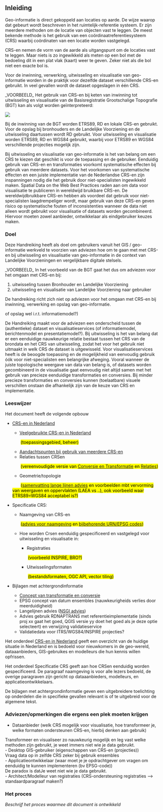 ## Inleiding

Geo-informatie is direct gekoppeld aan locaties op aarde. De wijze waarop dat gebeurt wordt beschreven in het ruimtelijk-referentie systeem. Er zijn meerdere methoden om de locatie van objecten vast te leggen. De meest bekende methode is het gebruik van een coördinaatreferentiesysteem (CRS) waarbij coördinaten van een locatie worden vastgelegd. 

CRS-en nemen de vorm van de aarde als uitgangspunt om de locaties vast te leggen. Maar niets is zo ingewikkeld als meten op een bol met de bedoeling dit in een plat vlak (kaart) weer te geven. Zeker niet als die bol niet een exacte bol is.

Voor de inwinning, verwerking, uitwisseling en visualisatie van geo-informatie worden in de praktijk voor dezelfde dataset verschillende CRS-en gebruikt. In veel gevallen wordt de dataset opgeslagen in één CRS. 


<div class="example">
_VOORBEELD_ 
Het gebruik van CRS-en bij keten van inwinning tot uitwisseling en visualisatie van de Basisregistratie Grootschalige Topografie (BGT) kan als volgt worden geïnterpreteerd:

[![](https://mermaid.ink/img/eyJjb2RlIjoiZ3JhcGggTFJcbiAgc3ViZ3JhcGggQnJvbmhvdWRlclxuICBzdWJncmFwaCBJbndpbm5pbmdcbiAgICBBMVtcIkVUUlM4OSA8YnI-IChHTlNTLVJUSylcIl0gXG4gICAgICAgIEEyW1wiUkQgPGJyPiAoTHVjaHRmb3RvKVwiXVxuICAgIEEzW1wiTG9rYWFsIDxicj4gKFRhY2h5bWV0cmllIDxicj4gTWVldGJhbmQpXCJdXG4gIGVuZFxuICBzdWJncmFwaCBWZXJ3ZXJraW5nIGVuIG9wc2xhZ1xuICAgIEJbUkRdXG4gIGVuZFxuICBlbmRcbiAgc3ViZ3JhcGggTGFuZGVsaWprZSBWb29yemllbmluZ1xuICBzdWJncmFwaCBPcHNsYWdcbiAgICBEW1JEXVxuICBlbmRcbiAgZW5kXG4gIHN1YmdyYXBoIFZpc3VhbGlzYXRpZVxuICAgIEUxW0VUUlM4OV1cbiAgICBFMltSRF1cbiAgICBFM1tXR1M4NF1cbiAgZW5kXG4gIEExLS0-QlxuICBBMi0tPkJcbiAgQTMtLT5CXG4gIEItLT58VWl0d2lzc2VsaW5nfERcbiAgRC0tPnxVaXR3aXNzZWxpbmd8RTFcbiAgRC0tPnxVaXR3aXNzZWxpbmd8RTJcbiAgRC0tPnxVaXR3aXNzZWxpbmd8RTMiLCJtZXJtYWlkIjp7fSwidXBkYXRlRWRpdG9yIjpmYWxzZX0)](https://mermaid-js.github.io/mermaid-live-editor/#/edit/eyJjb2RlIjoiZ3JhcGggTFJcbiAgc3ViZ3JhcGggQnJvbmhvdWRlclxuICBzdWJncmFwaCBJbndpbm5pbmdcbiAgICBBMVtcIkVUUlM4OSA8YnI-IChHTlNTLVJUSylcIl0gXG4gICAgICAgIEEyW1wiUkQgPGJyPiAoTHVjaHRmb3RvKVwiXVxuICAgIEEzW1wiTG9rYWFsIDxicj4gKFRhY2h5bWV0cmllIDxicj4gTWVldGJhbmQpXCJdXG4gIGVuZFxuICBzdWJncmFwaCBWZXJ3ZXJraW5nIGVuIG9wc2xhZ1xuICAgIEJbUkRdXG4gIGVuZFxuICBlbmRcbiAgc3ViZ3JhcGggTGFuZGVsaWprZSBWb29yemllbmluZ1xuICBzdWJncmFwaCBPcHNsYWdcbiAgICBEW1JEXVxuICBlbmRcbiAgZW5kXG4gIHN1YmdyYXBoIFZpc3VhbGlzYXRpZVxuICAgIEUxW0VUUlM4OV1cbiAgICBFMltSRF1cbiAgICBFM1tXR1M4NF1cbiAgZW5kXG4gIEExLS0-QlxuICBBMi0tPkJcbiAgQTMtLT5CXG4gIEItLT58VWl0d2lzc2VsaW5nfERcbiAgRC0tPnxVaXR3aXNzZWxpbmd8RTFcbiAgRC0tPnxVaXR3aXNzZWxpbmd8RTJcbiAgRC0tPnxVaXR3aXNzZWxpbmd8RTMiLCJtZXJtYWlkIjp7fSwidXBkYXRlRWRpdG9yIjpmYWxzZX0)


Bij de inwinning van de BGT worden ETRS89, RD en lokale CRS-en gebruikt. Voor de opslag bij bronhouders en de Landelijke Voorziening en de uitwisseling daartussen wordt RD gebruikt. Voor uitwisseling en visualisatie worden ETRS89, RD en WGS84 gebruikt, waarbij voor ETRS89 en WGS84 verschillende projecties mogelijk zijn. 
</div>

Bij uitwisseling en visualisatie van geo-informatie is het van belang om een CRS te kiezen dat geschikt is voor de toepassing en de gebruiker. Eenduidig gebruik van CRS-en en transformaties voorkomt  systematische effecten bij gebruik van meerdere datasets. Voor het voorkomen van systematische effecten en een juiste implementatie van de Nederlandse CRS-en zijn inspanningen nodig die het gebruik door niet-specialisten ingewikkeld maken. Spatial Data on the Web Best Practices raden aan om data voor visualisatie te publiceren in wereldwijd bruikbare CRS-en. De wereldwijdbruikbare CRS-en hebben als voordeel dat gebruik voor niet-specialisten laagdrempeliger wordt, maar gebruik van deze CRS-en geven risico op systematische fouten of inconsistenties wanneer de data niet alleen wordt gebruikt voor visualisatie of datasets worden gecombineerd. Hiervoor moeten zowel aanbieder, ontwikkelaar als eindgebruiker keuzes maken.

### Doel

 Deze Handreiking heeft als doel om gebruikers vanuit het GIS / geo-informatie werkveld te voorzien van adviezen hoe om te gaan met met CRS-en bij uitwisseling en visualisatie van geo-informatie in de context van Landelijke Voorzieningen en vergelijkbare digitale stelsels.

<div class="example">
_VOORBEELD_ 
In het voorbeeld van de BGT gaat het dus om adviezen voor het omgaan met CRS-en bij:

1. uitwisseling tussen Bronhouder en Landelijke Voorziening
2. uitwisseling en visualisatie van Landelijke Voorziening naar gebruiker
</div>

De handreiking richt zich niet op adviezen voor het omgaan met CRS-en bij inwinning, verwerking en opslag van geo-informatie. 
<div class="note">
of opslag wel i.r.t. informatiemodel?)
</div>

De Handreiking maakt voor de adviezen een onderscheid tussen de (authentieke) dataset en visualisatieservices (of informatiemodel, berichtenmodel en presentatiemodel?).  Bij uitwisseling is het van belang dat er een eenduidige nauwkeurige relatie bestaat tussen het CRS van de brondata en het CRS van uitwisseling, zodat het voor het gebruik niet uitmaakt in welk CRS de dataset is uitgewisseld. Voor visualisatieservices heeft is de beoogde toepassing en de mogelijkheid van eenvoudig gebruik óók voor niet-specialisten een belangrijke afweging. Vooral wanneer de juiste topologische weergave van data van belang is, of datasets worden gecombineerd in de visualisatie gaat eenvoudig niet altijd samen met het gebruik van precieze eenduidige transformaties en conversies. Bij minder precieze transformaties en conversies kunnen (toelaatbare) visuele verschillen  onstaan die afhankelijk zijn van de keuze van CRS en implementatie.
### Leeswijzer


Het document heeft de volgende opbouw
- [CRS-en in Nederland](#crs-en-in-nederland) 
  - [Veelgebruikte CRS-en in Nederland](#veelgebruikte-crs-en-in-nederland) 
  
  &nbsp;&nbsp;&nbsp;&nbsp;&nbsp;&nbsp; <mark>(toepassingsgebied, beheer)</mark>
  - [Aandachtspunten bij gebruik van meerdere CRS-en](#aandachtspunten-bij-gebruik-van-meerdere-crs-en)
  - Relaties tussen CRSen 
  
  &nbsp;&nbsp;&nbsp;&nbsp;&nbsp;&nbsp; <mark>(vereenvoudigde versie van [Conversie en Transformatie](#conversie-en-transformatie) en [Relaties](#overzicht-conversie-en-transformaties))</mark>
    - Geometrie/topologie 
  
  &nbsp;&nbsp;&nbsp;&nbsp;&nbsp;&nbsp; <mark>([samenvatting lange lijnen advies](https://geoforum.nl/t/spatial-selectie-geeft-niet-alle-punten-die-op-een-lijn-liggen-in-qgis-waarom/5388/11) en voorbeelden mbt vervorming van weergaven en oppervlakten (LAEA vs ..), ook voorbeeld waar ETRS89=WGS84 acceptabel is?)</mark>
- Specificatie CRS: 
  - Naamgeving van CRS-en 
  
  &nbsp;&nbsp;&nbsp;&nbsp;&nbsp;&nbsp; <mark>([advies voor naamgeving](#urn-codes-crs-en) en [bijbehorende URN/EPSG codes](#urn-codes-conversie-en-transformaties))</mark>
  - Hoe worden Crsen eenduidig gespecificeerd en vastgelegd voor uitwisseling en visualisatie in:
    - Registraties 
  
    &nbsp;&nbsp;&nbsp;&nbsp;&nbsp;&nbsp; <mark>(voorbeeld INSPIRE, BRO?)</mark>
    - Uitwisselingsformaten 
  
    &nbsp;&nbsp;&nbsp;&nbsp;&nbsp;&nbsp; <mark>(bestandsformaten, OGC API, vector tiling)</mark>
- Bijlagen met achtergrondinformatie
    - [Concept van transformatie en conversie](#conversie-en-transformatie)
    - EPSG concept van datum ensembles (nauwkeurigheids verlies door meerduidigheid)
    - Langelijnen advies ([NSGI advies](https://forum.pdok.nl/uploads/default/original/2X/c/c0795baa683bf3845c866ae4c576a880455be02a.pdf))
    - Advies gebruik RDNAPTRANS met referentieimplementatie (sinds proj xx gaat het goed, QGIS versie yy doet het goed als je deze optie selecteert) en verwijzing validatieservice
    - Validatiedata voor ITRS/WGS84/INSPIRE projecties?
    
Het onderdeel [CRS-en in Nederland](#crs-en-in-nederland) geeft een overzicht van de huidige situatie in Nederland en is bedoeld voor nieuwkomers in de geo-wereld, dataaanbieders, GIS-gebruikes en modelleurs die hun kennis willen opfrissen.

Het onderdeel Specificatie CRS geeft aan hoe CRSen eenduidig worden gespecificeerd. De paragraaf naamgeving is voor alle lezers bedoeld, de overige paragraven zijn gericht op  dataaanbieders, modelleurs, en applicatieontwikkelaars.

De bijlagen met achtergrondinformatie geven een uitgebreidere toelichting op onderdelen die in specifieke gevallen relevant is of te uitgebreid voor de algemene tekst.
  

### Adviezen/opmerkingen die ergens een plek moeten krijgen

- Dataanbieder (welk CRS mogelijk voor visualisatie, hoe transformeer je, welke formaten ondersteunen CRS-en, hierbij denken aan gebruik)
<div class="example">
Transformeer en visualiseer zo nauwkeurig mogelijk en leg vast welke methoden zijn gebruikt, je weet immers niet wie je data gebruikt.
</div>
- Desktop GIS-gebruiker (eigenschappen van CRS-en (projecties))
<div class="example">
Vraag data op in zelfde CRS zeker bij gebruik ensembles
</div>
- Applicatieontwikkelaar (waar moet je je opdrachtgever om vragen om eenduidig te kunnen implementeren (bv EPSG-code))
<div class="example">
De paradox is datJe weet niet wie je data gebruikt. 
</div>
- Architect/Modelleur van registraties (CRS-ondersteuning registraties --> standaardparagraaf maken?)



### Het proces

*Beschrijf het proces waarmee dit document is ontwikkeld*
